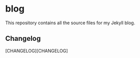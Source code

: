 blog
====

This repository contains all the source files for my Jekyll blog.

## Changelog

[CHANGELOG][CHANGELOG]